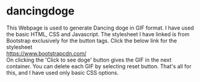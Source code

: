 # dancingdoge
This Webpage is used to generate Dancing doge in GIF format. I have used the basic HTML, CSS and Javascript. The stylesheet I have linked is from Bootstrap exclusively for the button tags. Click the below link for the stylesheet <br>
https://www.bootstrapcdn.com/ <br>
On clicking the 'Click to see doge' button gives the GIF in the next container. You can delete each GIF by selecting reset button.
That's all for this, and I have used only basic CSS options.
